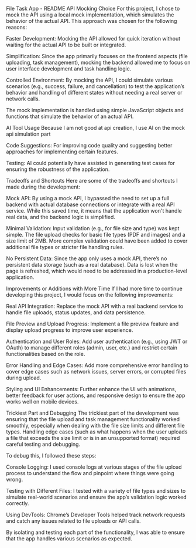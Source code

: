 File Task App - README
API Mocking Choice
For this project, I chose to mock the API using a local mock implementation, which simulates the behavior of the actual API. This approach was chosen for the following reasons:

Faster Development: Mocking the API allowed for quick iteration without waiting for the actual API to be built or integrated.

Simplification: Since the app primarily focuses on the frontend aspects (file uploading, task management), mocking the backend allowed me to focus on user interface development and task handling logic.

Controlled Environment: By mocking the API, I could simulate various scenarios (e.g., success, failure, and cancellation) to test the application’s behavior and handling of different states without needing a real server or network calls.

The mock implementation is handled using simple JavaScript objects and functions that simulate the behavior of an actual API.

AI Tool Usage
Because I am not good at api creation, I use AI on the mock api simulation part

Code Suggestions: For improving code quality and suggesting better approaches for implementing certain features.

Testing: AI could potentially have assisted in generating test cases for ensuring the robustness of the application.

Tradeoffs and Shortcuts
Here are some of the tradeoffs and shortcuts I made during the development:

Mock API: By using a mock API, I bypassed the need to set up a full backend with actual database connections or integrate with a real API service. While this saved time, it means that the application won't handle real data, and the backend logic is simplified.

Minimal Validation: Input validation (e.g., for file size and type) was kept simple. The file upload checks for basic file types (PDF and images) and a size limit of 2MB. More complex validation could have been added to cover additional file types or stricter file handling rules.

No Persistent Data: Since the app only uses a mock API, there’s no persistent data storage (such as a real database). Data is lost when the page is refreshed, which would need to be addressed in a production-level application.

Improvements or Additions with More Time
If I had more time to continue developing this project, I would focus on the following improvements:

Real API Integration: Replace the mock API with a real backend service to handle file uploads, status updates, and data persistence.

File Preview and Upload Progress: Implement a file preview feature and display upload progress to improve user experience.

Authentication and User Roles: Add user authentication (e.g., using JWT or OAuth) to manage different roles (admin, user, etc.) and restrict certain functionalities based on the role.

Error Handling and Edge Cases: Add more comprehensive error handling to cover edge cases such as network issues, server errors, or corrupted files during upload.

Styling and UI Enhancements: Further enhance the UI with animations, better feedback for user actions, and responsive design to ensure the app works well on mobile devices.

Trickiest Part and Debugging
The trickiest part of the development was ensuring that the file upload and task management functionality worked smoothly, especially when dealing with the file size limits and different file types. Handling edge cases (such as what happens when the user uploads a file that exceeds the size limit or is in an unsupported format) required careful testing and debugging.

To debug this, I followed these steps:

Console Logging: I used console logs at various stages of the file upload process to understand the flow and pinpoint where things were going wrong.

Testing with Different Files: I tested with a variety of file types and sizes to simulate real-world scenarios and ensure the app’s validation logic worked correctly.

Using DevTools: Chrome’s Developer Tools helped track network requests and catch any issues related to file uploads or API calls.

By isolating and testing each part of the functionality, I was able to ensure that the app handles various scenarios as expected.
